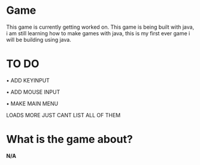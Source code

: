 # Game

This game is currently getting worked on. This game is being built with java, i am still learning how to make games with java, this is my first ever game i will be building using java.

# TO DO
• ADD KEYINPUT

• ADD MOUSE INPUT

• MAKE MAIN MENU

LOADS MORE JUST CANT LIST ALL OF THEM

# What is the game about?
**N/A**
